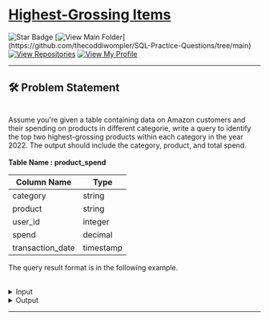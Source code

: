 # [Highest-Grossing Items](https://datalemur.com/questions/sql-highest-grossing)
![Star Badge](https://img.shields.io/static/v1?label=%F0%9F%8C%9F&message=If%20Useful&style=style=flat&color=BC4E99)
[![View Main Folder](https://img.shields.io/badge/View-Main_Folder-971901?)](https://github.com/thecoddiwompler/SQL-Practice-Questions/tree/main)
[![View Repositories](https://img.shields.io/badge/View-My_Repositories-blue?logo=GitHub)](https://github.com/thecoddiwompler?tab=repositories)
[![View My Profile](https://img.shields.io/badge/View-My_Profile-green?logo=GitHub)](https://github.com/thecoddiwompler)

---

## 🛠️ Problem Statement
<br/>
Assume you're given a table containing data on Amazon customers and their spending on products in different categorie, write a query to identify the top two highest-grossing products within each category in the year 2022. The output should include the category, product, and total spend.
<br/>
<br/>
  <b>Table Name : product_spend</b>
<br/>

|  Column Name  |Type |
| ------------- | ------------- |
| category |	string |
| product |	string |
| user_id |	integer |
| spend |	decimal |
| transaction_date |	timestamp |

  
The query result format is in the following example. 
</br>
</br>
 <details>
<summary>
Input
</summary>
</br>

<b> Table Name: product_spend </b></br>

| category |	product |	user_id |	spend |	transaction_date |
| --------- | ------------- | ---------------- | -----| -------|
| appliance |	refrigerator |	165 |	246.00 |	12/26/2021 12:00:00 |
| appliance |	refrigerator |	123 |	299.99 |	03/02/2022 12:00:00 |
| appliance |	washing machine |	123 |	219.80 | 03/02/2022 12:00:00 |
| electronics |	vacuum |	178 |	152.00 |	04/05/2022 12:00:00 |
| electronics |	wireless headset |	156 |	249.90 |	07/08/2022 12:00:00 |
| electronics |	vacuum |	145 |	189.00 |	07/15/2022 12:00:00 |

</details>

<details>
<summary>
Output
</summary>
</br>

| category | product | total_spend |
| --- |----- |----|
| appliance |	refrigerator |	299.99 |
| appliance |	washing machine |	219.80 |
| electronics |	vacuum |	341.00 |
| electronics |	wireless headset |	249.90 |

</details>

---
